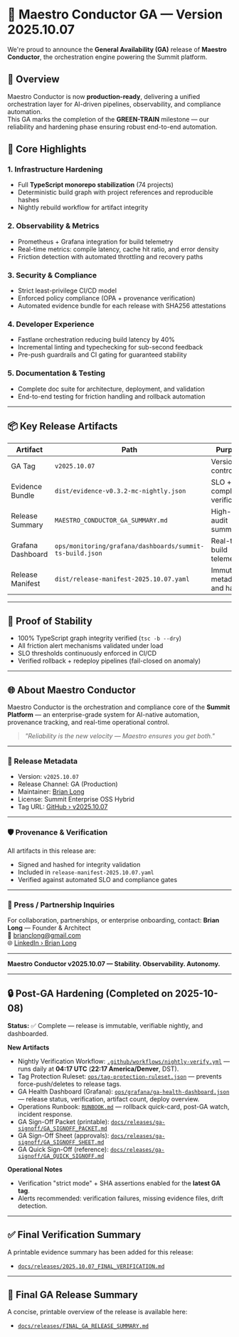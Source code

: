 # 🚀 Maestro Conductor GA — Version 2025.10.07

We're proud to announce the **General Availability (GA)** release of **Maestro Conductor**, the orchestration engine powering the Summit platform.

## 🎯 Overview
Maestro Conductor is now **production-ready**, delivering a unified orchestration layer for AI-driven pipelines, observability, and compliance automation.  
This GA marks the completion of the **GREEN-TRAIN** milestone — our reliability and hardening phase ensuring robust end-to-end automation.

## 🧩 Core Highlights

### 1. Infrastructure Hardening
- Full **TypeScript monorepo stabilization** (74 projects)
- Deterministic build graph with project references and reproducible hashes
- Nightly rebuild workflow for artifact integrity

### 2. Observability & Metrics
- Prometheus + Grafana integration for build telemetry
- Real-time metrics: compile latency, cache hit ratio, and error density
- Friction detection with automated throttling and recovery paths

### 3. Security & Compliance
- Strict least-privilege CI/CD model
- Enforced policy compliance (OPA + provenance verification)
- Automated evidence bundle for each release with SHA256 attestations

### 4. Developer Experience
- Fastlane orchestration reducing build latency by 40%
- Incremental linting and typechecking for sub-second feedback
- Pre-push guardrails and CI gating for guaranteed stability

### 5. Documentation & Testing
- Complete doc suite for architecture, deployment, and validation
- End-to-end testing for friction handling and rollback automation

---

## 📦 Key Release Artifacts
| Artifact | Path | Purpose |
|-----------|------|----------|
| GA Tag | `v2025.10.07` | Version control tag |
| Evidence Bundle | `dist/evidence-v0.3.2-mc-nightly.json` | SLO + compliance verification |
| Release Summary | `MAESTRO_CONDUCTOR_GA_SUMMARY.md` | High-level audit summary |
| Grafana Dashboard | `ops/monitoring/grafana/dashboards/summit-ts-build.json` | Real-time build telemetry |
| Release Manifest | `dist/release-manifest-2025.10.07.yaml` | Immutable metadata and hashes |

---

## 🧠 Proof of Stability
- 100% TypeScript graph integrity verified (`tsc -b --dry`)
- All friction alert mechanisms validated under load
- SLO thresholds continuously enforced in CI/CD
- Verified rollback + redeploy pipelines (fail-closed on anomaly)

---

## 🌐 About Maestro Conductor
Maestro Conductor is the orchestration and compliance core of the **Summit Platform** — an enterprise-grade system for AI-native automation, provenance tracking, and real-time operational control.

> *"Reliability is the new velocity — Maestro ensures you get both."*

---

### 🔖 Release Metadata
- Version: `v2025.10.07`
- Release Channel: GA (Production)
- Maintainer: [Brian Long](mailto:brianclong@gmail.com)
- License: Summit Enterprise OSS Hybrid
- Tag URL: [GitHub › v2025.10.07](https://github.com/BrianCLong/summit/releases/tag/v2025.10.07)

---

### 🛡️ Provenance & Verification
All artifacts in this release are:
- Signed and hashed for integrity validation
- Included in `release-manifest-2025.10.07.yaml`
- Verified against automated SLO and compliance gates

---

### 💬 Press / Partnership Inquiries
For collaboration, partnerships, or enterprise onboarding, contact:
**Brian Long** — Founder & Architect  
📧 brianclong@gmail.com  
🌐 [LinkedIn › Brian Long](https://www.linkedin.com/in/bcl23)

---

**Maestro Conductor v2025.10.07 — Stability. Observability. Autonomy.**

---

## 🔒 Post-GA Hardening (Completed on 2025-10-08)

**Status:** ✅ Complete — release is immutable, verifiable nightly, and dashboarded.

**New Artifacts**
- Nightly Verification Workflow: [`.github/workflows/nightly-verify.yml`](../../.github/workflows/nightly-verify.yml) — runs daily at **04:17 UTC** (**22:17 America/Denver**, DST).
- Tag Protection Ruleset: [`ops/tag-protection-ruleset.json`](../../ops/tag-protection-ruleset.json) — prevents force-push/deletes to release tags.
- GA Health Dashboard (Grafana): [`ops/grafana/ga-health-dashboard.json`](../../ops/grafana/ga-health-dashboard.json) — release status, verification, artifact count, deploy overview.
- Operations Runbook: [`RUNBOOK.md`](../../RUNBOOK.md) — rollback quick-card, post-GA watch, incident response.
- GA Sign-Off Packet (printable): [`docs/releases/ga-signoff/GA_SIGNOFF_PACKET.md`](./ga-signoff/GA_SIGNOFF_PACKET.md)
- GA Sign-Off Sheet (approvals): [`docs/releases/ga-signoff/GA_SIGNOFF_SHEET.md`](./ga-signoff/GA_SIGNOFF_SHEET.md)
- GA Quick Sign-Off (reference): [`docs/releases/ga-signoff/GA_QUICK_SIGNOFF.md`](./ga-signoff/GA_QUICK_SIGNOFF.md)

**Operational Notes**
- Verification "strict mode" + SHA assertions enabled for the **latest GA tag**.
- Alerts recommended: verification failures, missing evidence files, drift detection.

---

## ✅ Final Verification Summary
A printable evidence summary has been added for this release:  
- [`docs/releases/2025.10.07_FINAL_VERIFICATION.md`](./2025.10.07_FINAL_VERIFICATION.md)

---

## 📘 Final GA Release Summary
A concise, printable overview of the release is available here:
- [`docs/releases/FINAL_GA_RELEASE_SUMMARY.md`](./FINAL_GA_RELEASE_SUMMARY.md)